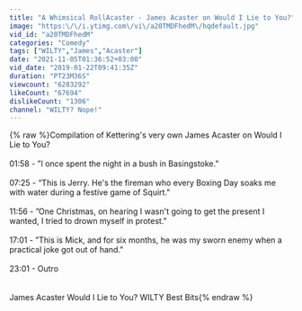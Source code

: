 ```yaml
---
title: "A Whimsical RollAcaster - James Acaster on Would I Lie to You?"
image: "https:\/\/i.ytimg.com\/vi\/a20TMDFhedM\/hqdefault.jpg"
vid_id: "a20TMDFhedM"
categories: "Comedy"
tags: ["WILTY","James","Acaster"]
date: "2021-11-05T01:36:52+03:00"
vid_date: "2019-01-22T09:41:35Z"
duration: "PT23M36S"
viewcount: "6283292"
likeCount: "67694"
dislikeCount: "1306"
channel: "WILTY? Nope!"
---
```

{% raw %}Compilation of Kettering's very own James Acaster on Would I Lie to You?<br /><br />01:58 - ”I once spent the night in a bush in Basingstoke.&quot;<br /><br />07:25 - “This is Jerry. He's the fireman who every Boxing Day soaks me with water during a festive game of Squirt.&quot;<br /><br />11:56 - ”One Christmas, on hearing I wasn't going to get the present I wanted, I tried to drown myself in protest.&quot;<br /><br />17:01 - ”This is Mick, and for six months, he was my sworn enemy when a practical joke got out of hand.&quot;<br /><br />23:01 - Outro<br /><br /><br />James Acaster Would I Lie to You? WILTY Best Bits{% endraw %}
